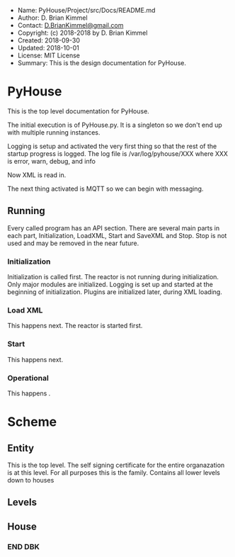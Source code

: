 * Name:      PyHouse/Project/src/Docs/README.md
* Author:    D. Brian Kimmel
* Contact:   D.BrianKimmel@gmail.com
* Copyright: (c) 2018-2018 by D. Brian Kimmel
* Created:   2018-09-30
* Updated:   2018-10-01
* License:   MIT License
* Summary:   This is the design documentation for PyHouse.

# PyHouse

This is the top level documentation for PyHouse.

The initial execution is of PyHouse.py.
It is a singleton so we don't end up with multiple running instances.

Logging is setup and activated the very first thing so that the rest of the startup progress is logged.
The log file is /var/log/pyhouse/XXX where XXX is error, warn, debug, and info

Now XML is read in.

The next thing activated is MQTT so we can begin with messaging.


## Running

Every called program has an API section.
There are several main parts in each part, Initialization, LoadXML, Start and SaveXML and Stop.
Stop is not used and may be removed in the near future.

### Initialization
Initialization is called first.
The reactor is not running during initialization.
Only major modules are initialized.
Logging is set up and started at the beginning of initialization.
Plugins are initialized later, during XML loading.

### Load XML

This happens next.
The reactor is started  first.


### Start

This happens next.


### Operational

This happens .

# Scheme
## Entity
This is the top level.
The self signing certificate for the entire organazation is at this level.
For all purposes this is the family.
Contains all lower levels down to houses

## Levels

## House


### END DBK
